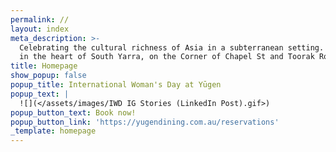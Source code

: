 ```yaml
---
permalink: //
layout: index
meta_description: >-
  Celebrating the cultural richness of Asia in a subterranean setting. Located
  in the heart of South Yarra, on the Corner of Chapel St and Toorak Road.
title: Homepage
show_popup: false
popup_title: International Woman's Day at Yūgen
popup_text: |
  ![](</assets/images/IWD IG Stories (LinkedIn Post).gif>)
popup_button_text: Book now!
popup_button_link: 'https://yugendining.com.au/reservations'
_template: homepage
---
```


